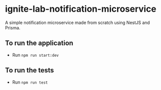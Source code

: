 # ignite-lab-notification-microservice
A simple notification microservice made from scratch using NestJS and Prisma.
## To run the application
- Run `npm run start:dev`
## To run the tests
- Run `npm run test`
